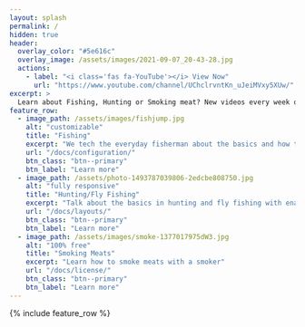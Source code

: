 ```yaml
---
layout: splash
permalink: /
hidden: true
header:
  overlay_color: "#5e616c"
  overlay_image: /assets/images/2021-09-07_20-43-28.jpg
  actions:
    - label: "<i class='fas fa-YouTube'></i> View Now"
      url: "https://www.youtube.com/channel/UChclrvntKn_uJeiMVxy5XUw/"
excerpt: >
  Learn about Fishing, Hunting or Smoking meat? New videos every week on YouTube. 
feature_row:
  - image_path: /assets/images/fishjump.jpg
    alt: "customizable"
    title: "Fishing"
    excerpt: "We tech the everyday fisherman about the basics and how to use our experiences to become a better angler"
    url: "/docs/configuration/"
    btn_class: "btn--primary"
    btn_label: "Learn more"
  - image_path: /assets/photo-1493787039806-2edcbe808750.jpg
    alt: "fully responsive"
    title: "Hunting/Fly Fishing"
    excerpt: "Talk about the basics in hunting and fly fishing with enaging videos and posts"
    url: "/docs/layouts/"
    btn_class: "btn--primary"
    btn_label: "Learn more"
  - image_path: /assets/images/smoke-1377017975dW3.jpg
    alt: "100% free"
    title: "Smoking Meats"
    excerpt: "Learn how to smoke meats with a smoker"
    url: "/docs/license/"
    btn_class: "btn--primary"
    btn_label: "Learn more"      
---
```


{% include feature_row %}

